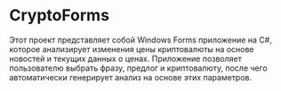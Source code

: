# CryptoForms
Этот проект представляет собой Windows Forms приложение на C#, которое анализирует изменения цены криптовалюты на основе новостей и текущих данных о ценах. Приложение позволяет пользователю выбрать фразу, предлог и криптовалюту, после чего автоматически генерирует анализ на основе этих параметров.
